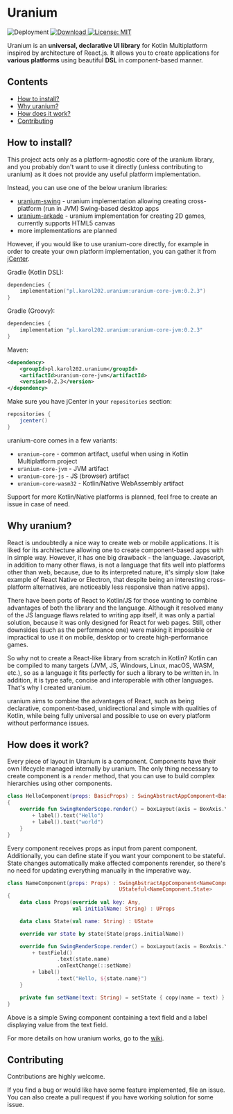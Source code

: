 # Uranium

![Deployment](
https://github.com/karol-202/uranium/workflows/Deployment/badge.svg
)
[ ![Download](https://api.bintray.com/packages/karol202/uranium/uranium-core/images/download.svg) ](
https://bintray.com/karol202/uranium/uranium-core/_latestVersion
)
[ ![License: MIT](https://img.shields.io/badge/License-MIT-yellow.svg) ](
https://opensource.org/licenses/MIT
)

Uranium is an **universal, declarative UI library** for Kotlin Multiplatform inspired by architecture of React.js.
It allows you to create applications for **various platforms** using beautiful **DSL** in component-based manner.

## Contents
- [How to install?](#how-to-install)
- [Why uranium?](#why-uranium)
- [How does it work?](#how-does-it-work)
- [Contributing](#contributing)

## How to install?

This project acts only as a platform-agnostic core of the uranium library,
and you probably don't want to use it directly (unless contributing to uranium)
as it does not provide any useful platform implementation.

Instead, you can use one of the below uranium libraries:
- [uranium-swing](https://github.com/karol-202/uranium-swing) -
uranium implementation allowing creating cross-platform (run in JVM) Swing-based desktop apps
- [uranium-arkade](https://github.com/karol-202/uranium-arkade/) -
uranium implementation for creating 2D games, currently supports HTML5 canvas
- more implementations are planned

However, if you would like to use uranium-core directly,
for example in order to create your own platform implementation,
you can gather it from [jCenter](https://bintray.com/karol202/uranium/uranium-core).

Gradle (Kotlin DSL):
```kotlin
dependencies {
    implementation("pl.karol202.uranium:uranium-core-jvm:0.2.3")
}
```

Gradle (Groovy):
```groovy
dependencies {
    implementation "pl.karol202.uranium:uranium-core-jvm:0.2.3"
}
```

Maven:
```xml
<dependency>
    <groupId>pl.karol202.uranium</groupId>
    <artifactId>uranium-core-jvm</artifactId>
    <version>0.2.3</version>
</dependency>
```

Make sure you have jCenter in your `repositories` section:
```groovy
repositories {
    jcenter()
}
```

uranium-core comes in a few variants:
- `uranium-core` - common artifact,
useful when using in Kotlin Multiplatform project
- `uranium-core-jvm` - JVM artifact
- `uranium-core-js` - JS (browser) artifact
- `uranium-core-wasm32` - Kotlin/Native WebAssembly artifact

Support for more Kotlin/Native platforms is planned, feel free to create an issue in case of need.

## Why uranium?

React is undoubtedly a nice way to create web or mobile applications.
It is liked for its architecture allowing one to create component-based apps with in simple way.
However, it has one big drawback - the language.
Javascript, in addition to many other flaws,
is not a language that fits well into platforms other than web,
because, due to its interpreted nature, it's simply slow
(take example of React Native or Electron,
that despite being an interesting cross-platform alternatives,
are noticeably less responsive than native apps).

There have been ports of React to Kotlin/JS for those wanting to
combine advantages of both the library and the language.
Although it resolved many of the JS language flaws related to writing app itself,
it was only a partial solution, because it was only designed for React for web pages.
Still, other downsides (such as the performance one) were making it
impossible or impractical to use it on mobile, desktop or to create high-performance games.

So why not to create a React-like library from scratch in Kotlin?
Kotlin can be compiled to many targets (JVM, JS, Windows, Linux,
macOS, WASM, etc.), so as a language it fits perfectly for such a library to be written in.
In addition, it is type safe, concise and interoperable with other languages.
That's why I created uranium.

uranium aims to combine the advantages of React, such as being declarative,
component-based, unidirectional and simple with qualities of Kotlin, while
being fully universal and possible to use on every platform without performance issues.

## How does it work?

Every piece of layout in Uranium is a component.
Components have their own lifecycle managed internally by uranium.
The only thing necessary to create component is a `render` method,
that you can use to build complex hierarchies using other components.

```kotlin
class HelloComponent(props: BasicProps) : SwingAbstractAppComponent<BasicProps>(props)
{
    override fun SwingRenderScope.render() = boxLayout(axis = BoxAxis.Y) {
        + label().text("Hello")
        + label().text("world")
    }
}
```

Every component receives props as input from parent component.
Additionally, you can define state if you want your component to be stateful.
State changes automatically make affected components rerender,
so there's no need for updating everything manually in the imperative way.

```kotlin
class NameComponent(props: Props) : SwingAbstractAppComponent<NameComponent.Props>(props),
                                    UStateful<NameComponent.State>
{
    data class Props(override val key: Any,
                     val initialName: String) : UProps

    data class State(val name: String) : UState

    override var state by state(State(props.initialName))

    override fun SwingRenderScope.render() = boxLayout(axis = BoxAxis.Y) {
        + textField()
                .text(state.name)
                .onTextChange(::setName)
        + label()
                .text("Hello, ${state.name}")
    }

    private fun setName(text: String) = setState { copy(name = text) }
}
```

Above is a simple Swing component containing a text field and a label displaying value from the text field.

For more details on how uranium works, go to the [wiki](https://github.com/karol-202/uranium/wiki).

## Contributing

Contributions are highly welcome.

If you find a bug or would like have some feature implemented, file an issue.
You can also create a pull request if you have working solution for some issue.
